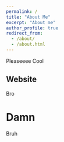 ```yaml
---
permalink: /
title: "About Me"
excerpt: "About me"
author_profile: true
redirect_from: 
  - /about/
  - /about.html
---
```

Pleaseeee
Cool

Website
------
Bro

Damn
======
Bruh
